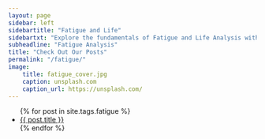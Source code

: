 ```yaml
---
layout: page
sidebar: left
sidebartitle: "Fatigue and Life"
sidebartxt: "Explore the fundamentals of Fatigue and Life Analysis with our collection of articles covering the complexities of fatigue and life analysis, providing a comprehensive exploration of various life methodologies, the experimental process, and the foundational principles of plasticity. Additionally, principles of stress and fatigue analysis methods used in commonly applied commercial software are explained, with practical examples. Emphasis is placed on the limitations of these methodologies to explain the discrepancies between theoretical predictions and real-world behavior, thereby enhancing the reliability and accuracy of engineering designs."
subheadline: "Fatigue Analysis"
title: "Check Out Our Posts"
permalink: "/fatigue/"
image:
    title: fatigue_cover.jpg
    caption: unsplash.com
    caption_url: https://unsplash.com/
---
```

<ul>
    {% for post in site.tags.fatigue %}
    <li><a href="{{ site.url }}{{ site.baseurl }}{{ post.url }}">{{ post.title }}</a></li>
    {% endfor %}
</ul>